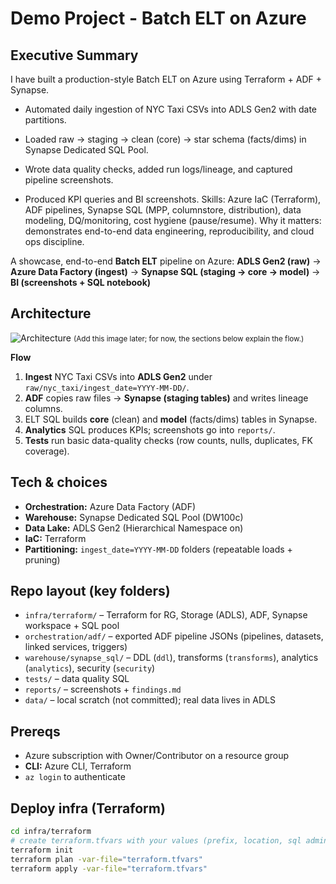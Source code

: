 # Demo Project - Batch ELT on Azure

## Executive Summary

I have built a production-style Batch ELT on Azure using Terraform + ADF + Synapse.

* Automated daily ingestion of NYC Taxi CSVs into ADLS Gen2 with date partitions.

* Loaded raw → staging → clean (core) → star schema (facts/dims) in Synapse Dedicated SQL Pool.

* Wrote data quality checks, added run logs/lineage, and captured pipeline screenshots.

* Produced KPI queries and BI screenshots.
Skills: Azure IaC (Terraform), ADF pipelines, Synapse SQL (MPP, columnstore, distribution), data modeling, DQ/monitoring, cost hygiene (pause/resume).
Why it matters: demonstrates end-to-end data engineering, reproducibility, and cloud ops discipline.

A showcase, end-to-end **Batch ELT** pipeline on Azure:
**ADLS Gen2 (raw)** → **Azure Data Factory (ingest)** → **Synapse SQL (staging → core → model)** → **BI (screenshots + SQL notebook)**

## Architecture
![Architecture](./architecture.png)
<small>(Add this image later; for now, the sections below explain the flow.)</small>

**Flow**
1. **Ingest** NYC Taxi CSVs into **ADLS Gen2** under `raw/nyc_taxi/ingest_date=YYYY-MM-DD/`.
2. **ADF** copies raw files → **Synapse (staging tables)** and writes lineage columns.
3. ELT SQL builds **core** (clean) and **model** (facts/dims) tables in Synapse.
4. **Analytics** SQL produces KPIs; screenshots go into `reports/`.
5. **Tests** run basic data-quality checks (row counts, nulls, duplicates, FK coverage).

## Tech & choices
- **Orchestration:** Azure Data Factory (ADF)
- **Warehouse:** Synapse Dedicated SQL Pool (DW100c)
- **Data Lake:** ADLS Gen2 (Hierarchical Namespace on)
- **IaC:** Terraform
- **Partitioning:** `ingest_date=YYYY-MM-DD` folders (repeatable loads + pruning)

## Repo layout (key folders)
- `infra/terraform/` – Terraform for RG, Storage (ADLS), ADF, Synapse workspace + SQL pool  
- `orchestration/adf/` – exported ADF pipeline JSONs (pipelines, datasets, linked services, triggers)  
- `warehouse/synapse_sql/` – DDL (`ddl`), transforms (`transforms`), analytics (`analytics`), security (`security`)  
- `tests/` – data quality SQL  
- `reports/` – screenshots + `findings.md`  
- `data/` – local scratch (not committed); real data lives in ADLS

## Prereqs
- Azure subscription with Owner/Contributor on a resource group
- **CLI:** Azure CLI, Terraform
- `az login` to authenticate

## Deploy infra (Terraform)
```bash
cd infra/terraform
# create terraform.tfvars with your values (prefix, location, sql admin, etc.)
terraform init
terraform plan -var-file="terraform.tfvars"
terraform apply -var-file="terraform.tfvars"